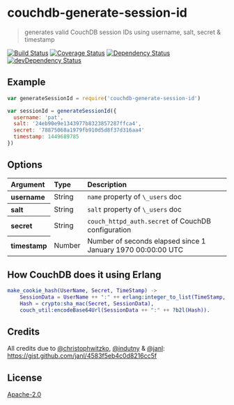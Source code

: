 # couchdb-generate-session-id

> generates valid CouchDB session IDs using username, salt, secret & timestamp

[![Build Status](https://travis-ci.org/hoodiehq/couchdb-generate-session-id.svg?branch=master)](https://travis-ci.org/hoodiehq/couchdb-generate-session-id)
[![Coverage Status](https://coveralls.io/repos/hoodiehq/couchdb-generate-session-id/badge.svg?branch=master)](https://coveralls.io/r/hoodiehq/couchdb-generate-session-id?branch=master)
[![Dependency Status](https://david-dm.org/hoodiehq/couchdb-generate-session-id.svg)](https://david-dm.org/hoodiehq/couchdb-generate-session-id)
[![devDependency Status](https://david-dm.org/hoodiehq/couchdb-generate-session-id/dev-status.svg)](https://david-dm.org/hoodiehq/couchdb-generate-session-id#info=devDependencies)

## Example

```js
var generateSessionId = require('couchdb-generate-session-id')

var sessionId = generateSessionId({
  username: 'pat',
  salt: '24eb90e9e1343977b8323857287ffca4',
  secret: '78875068a1979fb910d5d8f37d316aa4'
  timestamp: 1449689785
})
```

## Options

<table>
  <thead>
    <tr>
      <th align="left">Argument</th>
      <th align="left">Type</th>
      <th align="left">Description</th>
    </tr>
  </thead>
  <tr>
    <th align="left"><strong>username</strong></th>
    <td>String</td>
    <td><code>name</code> property of <code>\_users</code> doc</td>
  </tr>
  <tr>
    <th align="left"><strong>salt</strong></th>
    <td>String</td>
    <td><code>salt</code> property of <code>\_users</code> doc</td>
  </tr>
  <tr>
    <th align="left"><strong>secret</strong></th>
    <td>String</td>
    <td><code>couch_httpd_auth.secret</code> of CouchDB configuration</td>
  </tr>
  <tr>
    <th align="left"><strong>timestamp</strong></th>
    <td>Number</td>
    <td>Number of seconds elapsed since 1 January 1970 00:00:00 UTC</td>
  </tr>
</table>

## How CouchDB does it using Erlang

```erlang
make_cookie_hash(UserName, Secret, TimeStamp) ->
    SessionData = UserName ++ ":" ++ erlang:integer_to_list(TimeStamp, 16),
    Hash = crypto:sha_mac(Secret, SessionData),
    couch_util:encodeBase64Url(SessionData ++ ":" ++ ?b2l(Hash)).
```

## Credits

All credits due to [@christophwitzko](https://twitter.com/christophwitzko),
[@indutny](https://twitter.com/indutny) & [@janl](https://twitter.com/janl):
https://gist.github.com/janl/4583f5eb4c0d8216cc5f

## License

[Apache-2.0](https://github.com/hoodiehq/hoodie/blob/master/LICENSE)
